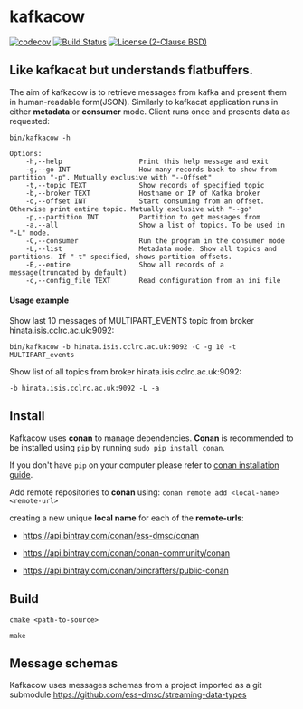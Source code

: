 # kafkacow
[![codecov](https://codecov.io/gh/ess-dmsc/kafkacow/branch/master/graph/badge.svg)](https://codecov.io/gh/ess-dmsc/kafkacow)  [![Build Status](https://jenkins.esss.dk/dm/job/ess-dmsc/job/kafkacow/job/master/badge/icon)](https://jenkins.esss.dk/dm/job/ess-dmsc/job/kafkacow/job/master/) [![License (2-Clause BSD)](https://img.shields.io/badge/license-BSD%202--Clause-blue.svg)](https://github.com/ess-dmsc/kafkacow/blob/master/LICENSE)

## Like kafkacat but understands flatbuffers.

The aim of kafkacow is to retrieve messages from kafka and present them in human-readable form(JSON).
Similarly to kafkacat application runs in either __metadata__ or __consumer__ mode.
Client runs once and presents data as requested:

```
bin/kafkacow -h

Options:  
    -h,--help                   Print this help message and exit
    -g,--go INT                 How many records back to show from partition "-p". Mutually exclusive with "--Offset"
    -t,--topic TEXT             Show records of specified topic
    -b,--broker TEXT            Hostname or IP of Kafka broker
    -o,--offset INT             Start consuming from an offset. Otherwise print entire topic. Mutually exclusive with "--go"
    -p,--partition INT          Partition to get messages from
    -a,--all                    Show a list of topics. To be used in "-L" mode.
    -C,--consumer               Run the program in the consumer mode
    -L,--list                   Metadata mode. Show all topics and partitions. If "-t" specified, shows partition offsets.
    -E,--entire                 Show all records of a message(truncated by default)
    -c,--config_file TEXT       Read configuration from an ini file
  ```
  
  #### Usage example
  Show last 10 messages of MULTIPART_EVENTS topic from broker hinata.isis.cclrc.ac.uk:9092:
  ```
bin/kafkacow -b hinata.isis.cclrc.ac.uk:9092 -C -g 10 -t MULTIPART_events
  ```
  
  Show list of all topics from broker hinata.isis.cclrc.ac.uk:9092:
  ```
  -b hinata.isis.cclrc.ac.uk:9092 -L -a
  ```
  
  ## Install
  
  Kafkacow uses __conan__ to manage dependencies. __Conan__ is recommended to be installed 
  using ```pip``` by running ```sudo pip install conan```. 
  
  If you don't have ```pip``` on your computer please refer to [conan installation guide](https://docs.conan.io/en/latest/installation.html).
  
  
  Add remote repositories to __conan__ using:
  ```conan remote add <local-name> <remote-url>```

 creating a new unique __local name__ for each of the __remote-urls__:
   
   
* https://api.bintray.com/conan/ess-dmsc/conan

* https://api.bintray.com/conan/conan-community/conan
 
* https://api.bintray.com/conan/bincrafters/public-conan

 ## Build
 ```cmake <path-to-source>```

 ```make```
 
 ## Message schemas
 Kafkacow uses messages schemas from a project imported as a git submodule
https://github.com/ess-dmsc/streaming-data-types 

 